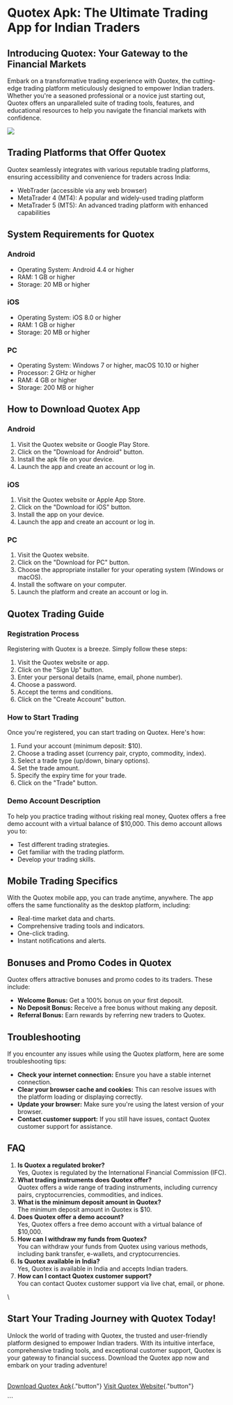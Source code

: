 # Quotex Apk: The Ultimate Trading App for Indian Traders

## Introducing Quotex: Your Gateway to the Financial Markets

Embark on a transformative trading experience with Quotex, the
cutting-edge trading platform meticulously designed to empower Indian
traders. Whether you\'re a seasoned professional or a novice just
starting out, Quotex offers an unparalleled suite of trading tools,
features, and educational resources to help you navigate the financial
markets with confidence.

[![](https://static.quotex.io/files/1_en/300_250.jpg)](https://traff.sbs/brokerqxsignupf)

## Trading Platforms that Offer Quotex

Quotex seamlessly integrates with various reputable trading platforms,
ensuring accessibility and convenience for traders across India:

-   WebTrader (accessible via any web browser)
-   MetaTrader 4 (MT4): A popular and widely-used trading platform
-   MetaTrader 5 (MT5): An advanced trading platform with enhanced
    capabilities

## System Requirements for Quotex

### Android

-   Operating System: Android 4.4 or higher
-   RAM: 1 GB or higher
-   Storage: 20 MB or higher

### iOS

-   Operating System: iOS 8.0 or higher
-   RAM: 1 GB or higher
-   Storage: 20 MB or higher

### PC

-   Operating System: Windows 7 or higher, macOS 10.10 or higher
-   Processor: 2 GHz or higher
-   RAM: 4 GB or higher
-   Storage: 200 MB or higher

## How to Download Quotex App

### Android

1.  Visit the Quotex website or Google Play Store.
2.  Click on the "Download for Android" button.
3.  Install the apk file on your device.
4.  Launch the app and create an account or log in.

### iOS

1.  Visit the Quotex website or Apple App Store.
2.  Click on the "Download for iOS" button.
3.  Install the app on your device.
4.  Launch the app and create an account or log in.

### PC

1.  Visit the Quotex website.
2.  Click on the "Download for PC" button.
3.  Choose the appropriate installer for your operating system (Windows
    or macOS).
4.  Install the software on your computer.
5.  Launch the platform and create an account or log in.

## Quotex Trading Guide

### Registration Process

Registering with Quotex is a breeze. Simply follow these steps:

1.  Visit the Quotex website or app.
2.  Click on the "Sign Up" button.
3.  Enter your personal details (name, email, phone number).
4.  Choose a password.
5.  Accept the terms and conditions.
6.  Click on the "Create Account" button.

### How to Start Trading

Once you\'re registered, you can start trading on Quotex. Here\'s how:

1.  Fund your account (minimum deposit: \$10).
2.  Choose a trading asset (currency pair, crypto, commodity, index).
3.  Select a trade type (up/down, binary options).
4.  Set the trade amount.
5.  Specify the expiry time for your trade.
6.  Click on the "Trade" button.

### Demo Account Description

To help you practice trading without risking real money, Quotex offers a
free demo account with a virtual balance of \$10,000. This demo account
allows you to:

-   Test different trading strategies.
-   Get familiar with the trading platform.
-   Develop your trading skills.

## Mobile Trading Specifics

With the Quotex mobile app, you can trade anytime, anywhere. The app
offers the same functionality as the desktop platform, including:

-   Real-time market data and charts.
-   Comprehensive trading tools and indicators.
-   One-click trading.
-   Instant notifications and alerts.

## Bonuses and Promo Codes in Quotex

Quotex offers attractive bonuses and promo codes to its traders. These
include:

-   **Welcome Bonus:** Get a 100% bonus on your first deposit.
-   **No Deposit Bonus:** Receive a free bonus without making any
    deposit.
-   **Referral Bonus:** Earn rewards by referring new traders to Quotex.

## Troubleshooting

If you encounter any issues while using the Quotex platform, here are
some troubleshooting tips:

-   **Check your internet connection:** Ensure you have a stable
    internet connection.
-   **Clear your browser cache and cookies:** This can resolve issues
    with the platform loading or displaying correctly.
-   **Update your browser:** Make sure you\'re using the latest version
    of your browser.
-   **Contact customer support:** If you still have issues, contact
    Quotex customer support for assistance.

## FAQ

1.  **Is Quotex a regulated broker?**\
    Yes, Quotex is regulated by the International Financial Commission
    (IFC).
2.  **What trading instruments does Quotex offer?**\
    Quotex offers a wide range of trading instruments, including
    currency pairs, cryptocurrencies, commodities, and indices.
3.  **What is the minimum deposit amount in Quotex?**\
    The minimum deposit amount in Quotex is \$10.
4.  **Does Quotex offer a demo account?**\
    Yes, Quotex offers a free demo account with a virtual balance of
    \$10,000.
5.  **How can I withdraw my funds from Quotex?**\
    You can withdraw your funds from Quotex using various methods,
    including bank transfer, e-wallets, and cryptocurrencies.
6.  **Is Quotex available in India?**\
    Yes, Quotex is available in India and accepts Indian traders.
7.  **How can I contact Quotex customer support?**\
    You can contact Quotex customer support via live chat, email, or
    phone.

\

## Start Your Trading Journey with Quotex Today!

Unlock the world of trading with Quotex, the trusted and user-friendly
platform designed to empower Indian traders. With its intuitive
interface, comprehensive trading tools, and exceptional customer
support, Quotex is your gateway to financial success. Download the
Quotex app now and embark on your trading adventure!

\
[Download Quotex
Apk](\%22https://traff.sbs/quotexonelink\%22){."button"} [Visit
Quotex
Website](\%22https://traff.sbs/quotexonelink\%22){."button"}

\`\`\`

